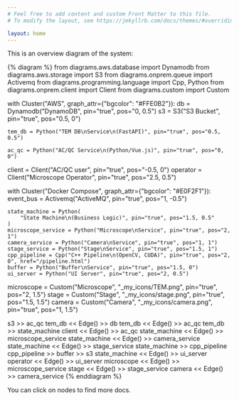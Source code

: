 ```yaml
---
# Feel free to add content and custom Front Matter to this file.
# To modify the layout, see https://jekyllrb.com/docs/themes/#overriding-theme-defaults

layout: home
---
```


This is an overview diagram of the system:

{% diagram %}
from diagrams.aws.database import Dynamodb
from diagrams.aws.storage import S3
from diagrams.onprem.queue import Activemq
from diagrams.programming.language import Cpp, Python
from diagrams.onprem.client import Client
from diagrams.custom import Custom

with Cluster("AWS", graph_attr={"bgcolor": "#FFE0B2"}):
    db = Dynamodb("DynamoDB", pin="true", pos="0, 0.5")
    s3 = S3("S3 Bucket", pin="true", pos="0.5, 0")

    tem_db = Python("TEM DB\nService\n(FastAPI)", pin="true", pos="0.5, 0.5")

    ac_qc = Python("AC/QC Service\n(Python/Vue.js)", pin="true", pos="0, 0")

client = Client("AC/QC user", pin="true", pos="-0.5, 0")
operator = Client("Microscope Operator", pin="true", pos="2.5, 0.5")

with Cluster("Docker Compose", graph_attr={"bgcolor": "#E0F2F1"}):
    event_bus = Activemq("ActiveMQ", pin="true", pos="1, -0.5")

    state_machine = Python(
        "State Machine\n(Business Logic)", pin="true", pos="1.5, 0.5"
    )
    microscope_service = Python("Microscope\nService", pin="true", pos="2, 1")
    camera_service = Python("Camera\nService", pin="true", pos="1, 1")
    stage_service = Python("Stage\nService", pin="true", pos="1.5, 1")
    cpp_pipeline = Cpp("C++ Pipeline\n(OpenCV, CUDA)", pin="true", pos="2, 0", href="/pipeline.html")
    buffer = Python("Buffer\nService", pin="true", pos="1.5, 0")
    ui_server = Python("UI Server", pin="true", pos="2, 0.5")

microscope = Custom("Microscope", "_my_icons/TEM.png", pin="true", pos="2, 1.5")
stage = Custom("Stage", "_my_icons/stage.png", pin="true", pos="1.5, 1.5")
camera = Custom("Camera", "_my_icons/camera.png", pin="true", pos="1, 1.5")

s3 >> ac_qc
tem_db << Edge() >> db
tem_db << Edge() >> ac_qc
tem_db >> state_machine
client << Edge() >> ac_qc
state_machine << Edge() >> microscope_service
state_machine << Edge() >> camera_service
state_machine << Edge() >> stage_service
state_machine >> cpp_pipeline
cpp_pipeline >> buffer >> s3
state_machine << Edge() >> ui_server
operator << Edge() >> ui_server
microscope << Edge() >> microscope_service
stage << Edge() >> stage_service
camera << Edge() >> camera_service
{% enddiagram %}

You can click on nodes to find more docs.